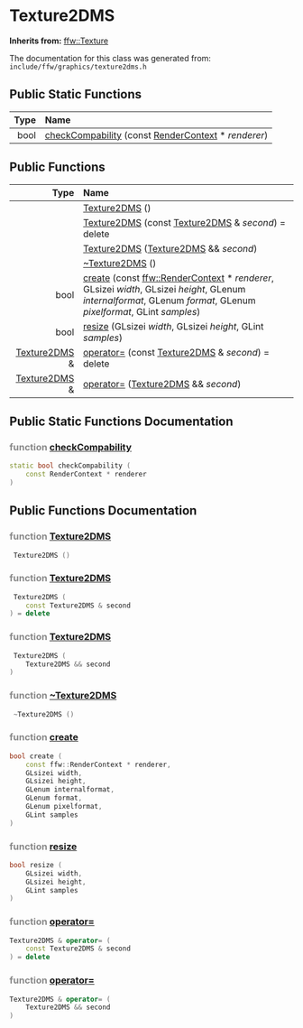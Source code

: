 Texture2DMS
===================================


**Inherits from:** [ffw::Texture](ffw_Texture.html)

The documentation for this class was generated from: `include/ffw/graphics/texture2dms.h`



## Public Static Functions

| Type | Name |
| -------: | :------- |
|  bool | [checkCompability](#a27c506d) (const [RenderContext](ffw_RenderContext.html) * _renderer_)  |


## Public Functions

| Type | Name |
| -------: | :------- |
|   | [Texture2DMS](#9249e866) ()  |
|   | [Texture2DMS](#33399f6a) (const [Texture2DMS](ffw_Texture2DMS.html) & _second_) = delete  |
|   | [Texture2DMS](#567cb682) ([Texture2DMS](ffw_Texture2DMS.html) && _second_)  |
|   | [~Texture2DMS](#3a6e50cb) ()  |
|  bool | [create](#ae002398) (const [ffw::RenderContext](ffw_RenderContext.html) * _renderer_, GLsizei _width_, GLsizei _height_, GLenum _internalformat_, GLenum _format_, GLenum _pixelformat_, GLint _samples_)  |
|  bool | [resize](#8246b3d4) (GLsizei _width_, GLsizei _height_, GLint _samples_)  |
|  [Texture2DMS](ffw_Texture2DMS.html) & | [operator=](#16010e30) (const [Texture2DMS](ffw_Texture2DMS.html) & _second_) = delete  |
|  [Texture2DMS](ffw_Texture2DMS.html) & | [operator=](#753f0c31) ([Texture2DMS](ffw_Texture2DMS.html) && _second_)  |


## Public Static Functions Documentation

### <span style="opacity:0.5;">function</span> <a id="a27c506d" href="#a27c506d">checkCompability</a>

```cpp
static bool checkCompability (
    const RenderContext * renderer
) 
```





## Public Functions Documentation

### <span style="opacity:0.5;">function</span> <a id="9249e866" href="#9249e866">Texture2DMS</a>

```cpp
 Texture2DMS () 
```



### <span style="opacity:0.5;">function</span> <a id="33399f6a" href="#33399f6a">Texture2DMS</a>

```cpp
 Texture2DMS (
    const Texture2DMS & second
) = delete 
```



### <span style="opacity:0.5;">function</span> <a id="567cb682" href="#567cb682">Texture2DMS</a>

```cpp
 Texture2DMS (
    Texture2DMS && second
) 
```



### <span style="opacity:0.5;">function</span> <a id="3a6e50cb" href="#3a6e50cb">~Texture2DMS</a>

```cpp
 ~Texture2DMS () 
```



### <span style="opacity:0.5;">function</span> <a id="ae002398" href="#ae002398">create</a>

```cpp
bool create (
    const ffw::RenderContext * renderer,
    GLsizei width,
    GLsizei height,
    GLenum internalformat,
    GLenum format,
    GLenum pixelformat,
    GLint samples
) 
```



### <span style="opacity:0.5;">function</span> <a id="8246b3d4" href="#8246b3d4">resize</a>

```cpp
bool resize (
    GLsizei width,
    GLsizei height,
    GLint samples
) 
```



### <span style="opacity:0.5;">function</span> <a id="16010e30" href="#16010e30">operator=</a>

```cpp
Texture2DMS & operator= (
    const Texture2DMS & second
) = delete 
```



### <span style="opacity:0.5;">function</span> <a id="753f0c31" href="#753f0c31">operator=</a>

```cpp
Texture2DMS & operator= (
    Texture2DMS && second
) 
```






